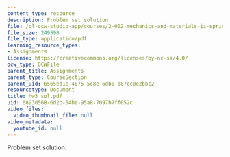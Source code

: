 ```yaml
---
content_type: resource
description: Problem set solution.
file: /ol-ocw-studio-app/courses/2-002-mechanics-and-materials-ii-spring-2004/689305686d2b54be95a87097b7ff052c_hw3_sol.pdf
file_size: 249598
file_type: application/pdf
learning_resource_types:
- Assignments
license: https://creativecommons.org/licenses/by-nc-sa/4.0/
ocw_type: OCWFile
parent_title: Assignments
parent_type: CourseSection
parent_uid: 6565ed1e-4075-5c8e-6db0-b87cc0e2bbc2
resourcetype: Document
title: hw3_sol.pdf
uid: 68930568-6d2b-54be-95a8-7097b7ff052c
video_files:
  video_thumbnail_file: null
video_metadata:
  youtube_id: null
---
```

Problem set solution.